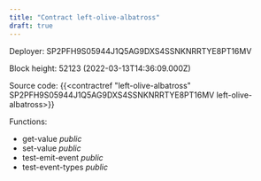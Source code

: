 ```yaml
---
title: "Contract left-olive-albatross"
draft: true
---
```

Deployer: SP2PFH9S05944J1Q5AG9DXS4SSNKNRRTYE8PT16MV


 



Block height: 52123 (2022-03-13T14:36:09.000Z)

Source code: {{<contractref "left-olive-albatross" SP2PFH9S05944J1Q5AG9DXS4SSNKNRRTYE8PT16MV left-olive-albatross>}}

Functions:

* get-value _public_
* set-value _public_
* test-emit-event _public_
* test-event-types _public_
